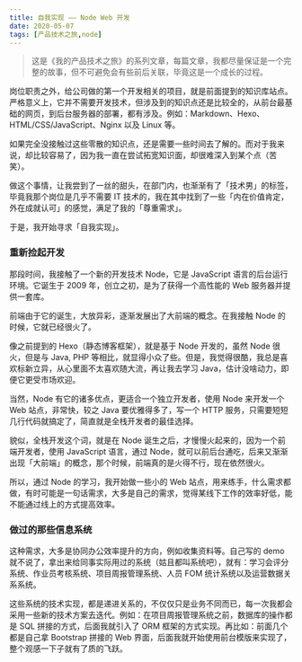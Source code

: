 ```yaml
---
title: 自我实现 —— Node Web 开发
date: 2020-05-07
tags: [产品技术之旅,node]
---
```


> 这是《我的产品技术之旅》的系列文章，每篇文章，我都尽量保证是一个完整的故事，但不可避免会有些前后关联，毕竟这是一个成长的过程。

岗位职责之外，给公司做的第一个开发相关的项目，就是前面提到的知识库站点。严格意义上，它并不需要开发技术，但涉及到的知识点还是比较全的，从前台最基础的网页，到后台服务器的部署，都有涉及。例如：Markdown、Hexo、HTML/CSS/JavaScript、Nginx 以及 Linux 等。

如果完全没接触过这些零散的知识点，还是需要一些时间去了解的。而对于我来说，却比较容易了，因为我一直在尝试拓宽知识面，却很难深入到某个点（苦笑）。

做这个事情，让我尝到了一丝的甜头，在部门内，也渐渐有了「技术男」的标签，毕竟我那个岗位是几乎不需要 IT 技术的，我在其中找到了一些「内在价值肯定，外在成就认可」的感觉，满足了我的「尊重需求」。

于是，我开始寻求「自我实现」。

### 重新捡起开发

那段时间，我接触了一个新的开发技术 Node，它是 JavaScript 语言的后台运行环境。它诞生于 2009 年，创立之初，是为了获得一个高性能的 Web 服务器并提供一套库。

前端由于它的诞生，大放异彩，逐渐发展出了大前端的概念。在我接触 Node 的时候，它就已经很火了。

像之前提到的 Hexo（静态博客框架），就是基于 Node 开发的，虽然 Node 很火，但是与 Java, PHP 等相比，就显得小众了些。但是，我觉得很酷，我总是喜欢标新立异，从心里面不太喜欢随大流，再让我去学习 Java，估计没啥动力，即便它更受市场欢迎。

当然，Node 有它的诸多优点，更适合一个独立开发者，使用 Node 来开发一个 Web 站点，非常快，较之 Java 要优雅得多了，写一个 HTTP 服务，只需要短短几行代码就搞定了，简直就是全栈开发者的最佳选择。

貌似，全栈开发这个词，就是在 Node 诞生之后，才慢慢火起来的，因为一个前端开发者，使用 JavaScript 语言，通过 Node，就可以前后台通吃，后来又渐渐出现「大前端」的概念，那个时候，前端真的是火得不行，现在依然很火。

所以，通过 Node 的学习，我开始做一些小的 Web 站点，用来练手，什么需求都做，有时可能是一句话需求，大多是自己的需求，觉得某线下工作的效率好低，能不能通过线上的方式提高效率。

### 做过的那些信息系统

这种需求，大多是协同办公效率提升的方向，例如收集资料等。自己写的 demo 就不说了，拿出来给同事实际用过的系统（姑且都叫系统吧），就有：学习会评分系统、作业员考核系统、项目周报管理系统、人员 FOM 统计系统以及运营数据关系系统。

这些系统的技术实现，都是递进关系的，不仅仅只是业务不同而已，每一次我都会采用一些新的技术方案去迭代。例如：在项目周报管理系统之前，数据库的操作都是 SQL 拼接的方式，后面我就引入了 ORM 框架的方式实现。再比如：前面几个都是自己拿 Bootstrap 拼接的 Web 界面，后面我就开始使用前台模版来实现了，整个观感一下子就有了质的飞跃。